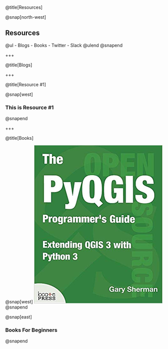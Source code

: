@title[Resources]

@snap[north-west]
<h2>Resources</h2>
@ul
- Blogs
- Books
- Twitter
- Slack
@ulend
@snapend

+++

@title[Blogs]

+++

@title[Resource #1]

@snap[west]
<h3>This is Resource #1</h3>
@snapend

+++

@title[Books]

@snap[west]
<a href="http://locatepress.com/ppg3">![PYQGIS3BOOK](./assets/images/PyQGISProgGuideV3.jpg)</a>
@snapend

@snap[east]
<h3>Books For Beginners</h3>
@snapend